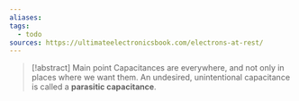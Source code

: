 ```yaml
---
aliases: 
tags:
  - todo
sources: https://ultimateelectronicsbook.com/electrons-at-rest/
---
```

> [!abstract] Main point
> Capacitances are everywhere, and not only in places where we want them. An undesired, unintentional capacitance is called a **parasitic capacitance**.

